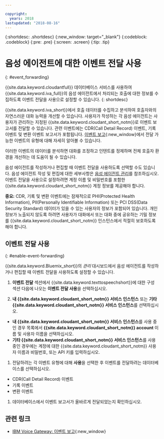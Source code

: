 ```yaml
---

copyright:
  years: 2018
lastupdated: "2018-08-16"
---
```


{:shortdesc: .shortdesc}
{:new_window: target="_blank"}
{:codeblock: .codeblock}
{:pre: .pre}
{:screen: .screen}
{:tip: .tip}


# 음성 에이전트에 대한 이벤트 전달 사용
{: #event_forwarding}

{{site.data.keyword.cloudantfull}} 데이터베이스 서비스를 사용하여 {{site.data.keyword.iva_full}}의 음성 에이전트에서 처리되는 호출에 대한 정보를 수집하도록 이벤트 전달을 사용으로 설정할 수 있습니다.
{: shortdesc}

{{site.data.keyword.iva_short}}에서 호출 데이터를 수집하고 분석하여 호출자와의 자연스러운 대화 능력을 개선할 수 있습니다. 사용자가 작성하는 각 음성 에이전트는 사용자가 관리하는 지정된 {{site.data.keyword.cloudant_short_notm}}로 이벤트 보고서를 전달할 수 있습니다. 관련 이벤트에는 CDR(Call Detail Record) 이벤트, 기록 이벤트 및 변환 이벤트 보고서가 포함됩니다. [이벤트 보고](https://www.ibm.com/support/knowledgecenter/SS4U29/reporting.html){:new_window}에서 전달 가능한 이벤트의 유형에 대해 자세히 알아볼 수 있습니다.

이러한 이벤트의 데이터를 분석하면 대화를 조정하고 인텐트를 정제하며 전체 호출자 환경을 개선하는 데 도움이 될 수 있습니다.

음성 에이전트를 작성하거나 편집할 때 이벤트 전달을 사용하도록 선택할 수도 있습니다. 음성 에이전트 작성 및 편집에 대한 세부사항은 [음성 에이전트 관리](managing.html)를 참조하십시오. 이벤트 전달을 사용으로 설정하려면 계정 이름 및 비밀번호를 포함한 {{site.data.keyword.cloudant_short_notm}} 계정 정보를 제공해야 합니다.

**중요:** CDR, 기록 및 변환 이벤트에는 잠재적으로 PHI(Protected Health Information), PII(Personally Identifiable Information) 또는 PCI DSS(Data Security Standard) 데이터가 있을 수 있는 사용자의 정보가 포함되어 있습니다. 개인 정보가 노출되지 않도록 하려면 사용자가 대화에서 또는 대화 중에 공유하는 기밀 정보를 {{site.data.keyword.cloudant_short_notm}} 인스턴스에서 적절히 보호하도록 해야 합니다.


## 이벤트 전달 사용
{: #enable-event-forwarding}

{{site.data.keyword.Bluemix_short}}의 _관리_ 대시보드에서 음성 에이전트를 작성하거나 편집할 때 이벤트 전달을 사용하도록 설정할 수 있습니다.

1. **이벤트 전달** 섹션에서 {{site.data.keyword.texttospeechshort}}에 대한 구성 섹션 다음에 나오는 **이벤트 전달 사용**을 선택하십시오.

1. **내 {{site.data.keyword.cloudant_short_notm}} 서비스 인스턴스** 또는 **기타 {{site.data.keyword.cloudant_short_notm}} 서비스 인스턴스**를 선택하십시오.
  * **내 {{site.data.keyword.cloudant_short_notm}} 서비스 인스턴스**를 사용 중인 경우 목록에서 **{{site.data.keyword.cloudant_short_notm}} account** 이름 및 사용자 이름을 선택하십시오.
  * **기타 {{site.data.keyword.cloudant_short_notm}} 서비스 인스턴스**를 사용 중인 경우에는 계정에 대한 {{site.data.keyword.cloudant_short_notm}} 사용자 이름과 비밀번호, 또는 API 키를 입력하십시오. 

1. 전달하려는 각 이벤트 유형에 대해 **사용**을 선택한 후 이벤트를 전달하려는 데이터베이스를 선택하십시오.
  * CDR(Call Detail Record) 이벤트
  * 기록 이벤트
  * 변환 이벤트

1. 데이터베이스에서 이벤트 보고서가 올바르게 전달되었는지 확인하십시오.

## 관련 링크
* [IBM Voice Gateway: 이벤트 보고](https://www.ibm.com/support/knowledgecenter/SS4U29/reporting.html){:new_window}
